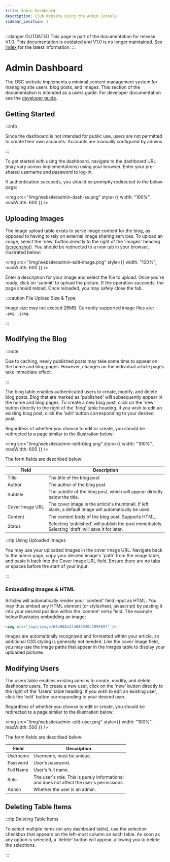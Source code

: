 ```yaml
---
title: Admin Dashboard
description: Club Website Using the Admin Console
sidebar_position: 2
---
```


:::danger OUTDATED
This page is part of the documentation for release V1.0. This documentation is outdated and V1.0 is no longer maintained. See [index](/docs/website/) for the latest information.
:::

# Admin Dashboard

The OSC website implements a minimal content management system for managing site users, blog posts, and images. This section of the documentation is intended as a users guide. For developer documentation see the [developer guide](/docs/website/legacy/Developers/introduction).

## Getting Started
:::info

Since the dashboard is not intended for public use, users are not permitted to create their own accounts. Accounts are manually configured by admins.

:::

To get started with using the dashboard, navigate to the dashboard URL (may vary across implementations) using your browser. Enter your pre-shared username and password to log-in.

If authentication succeeds, you should be promptly redirected to the below page:

<img src="/img/website/admin-dash-ss.png" style={{ width: "100%", maxWidth: 600 }} />

## Uploading Images

The image upload table exists to serve image content for the blog, as opposed to having to rely on external image sharing services. To upload an image, select the 'new' button directly to the right of the 'images' heading ([screenshot](#getting-started)). You should be redirected to a new tab in your browser, illustrated below:

<img src="/img/website/admin-edit-image.png" style={{ width: "100%", maxWidth: 600 }} />

Enter a description for your image and select the file to upload. Once you're ready, click on 'submit' to upload the picture. If the operation succeeds, the page should reload. Once reloaded, you may safely close the tab.

:::caution File Upload Size & Type

Image size may not exceed 26MB. Currently supported image files are: `.png`, `.jpeg`.

:::

## Modifying the Blog

:::note

Due to caching, newly published posts may take some time to appear on the home and blog pages. However, changes on the individual article pages take immediate effect.

:::

The blog table enables authenticated users to create, modify, and delete blog posts. Blog that are marked as 'published' will subsequently appear in the home and blog pages. To create a new blog post, click on the 'new' button directly to the right of the 'blog' table heading. If you wish to edit an existing blog post, click the 'edit' button corresponding to your desired post.

Regardless of whether you choose to edit or create, you should be redirected to a page similar to the illustration below:

<img src="/img/website/admin-edit-blog.png" style={{ width: "100%", maxWidth: 600 }} />

The form fields are described below:

| Field           | Description                                                                                                  |
|-----------------|--------------------------------------------------------------------------------------------------------------|
| Title           | The title of the blog post                                                                                   |
| Author          | The author of the blog post                                                                                  |
| Subtitle        | The subtitle of the blog post, which will appear directly <br/>below the title.                              |
| Cover Image URL | The cover image is the article's thumbnail. If left <br/> blank, a default image will automatically be used. |
| Content         | The content body of the blog post. Supports HTML.                                                            |
| Status          | Selecting 'published' will publish the post immediately. <br/> Selecting 'draft' will save it for later.     |

:::tip Using Uploaded Images

You may use your uploaded images in the cover image URL. Navigate back to the admin page, copy your desired image's 'path' from the image table, and paste it back into the Cover Image URL field. Ensure there are no tabs or spaces before the start of your input.

:::

### Embedding Images & HTML

Articles will automatically render your 'content' field input as HTML. You may thus embed any HTML element (or stylesheet, javascript) by pasting it into your desired position within the 'content' entry field. The example below illustrates embedding an image:

```html title="Paste this into the 'content' field"
<img src="/api/image/64b968a2fa844040c299469f" />
```

Images are automatically recognized and formatted within your article, so additional CSS styling is generally not needed. Like the cover image field, you may use the image paths that appear in the images table to display your uploaded pictures.

## Modifying Users

The users table enables existing admins to create, modify, and delete dashboard users. To create a new user, click on the 'new' button directly to the right of the 'Users' table heading. If you wish to edit an existing user, click the 'edit' button corresponding to your desired user.

Regardless of whether you choose to edit or create, you should be redirected to a page similar to the illustration below:

<img src="/img/website/admin-edit-user.png" style={{ width: "100%", maxWidth: 500 }} />

The form fields are described below:

| Field | Description |
|-----------|-------------|
| Username  |  Username, must be unique.           |
| Password  |  User's password.           |
| Full Name |  User's full name.           |
| Role      |  The user's role. This is purely informational <br/> and does not affect the user's permissions. |
| Admin     |  Whether the user is an admin. |


## Deleting Table Items

:::tip Deleting Table Items

To select multiple items (on any dashboard table), use the selection checkbox that appears on the left-most column on each table. As soon as any option is selected, a 'delete' button will appear, allowing you to delete the selections.

:::
